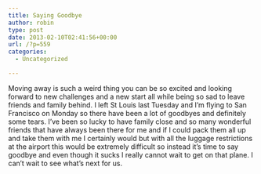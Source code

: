 ```yaml
---
title: Saying Goodbye
author: robin
type: post
date: 2013-02-10T02:41:56+00:00
url: /?p=559
categories:
  - Uncategorized

---
```

Moving away is such a weird thing you can be so excited and looking forward to new challenges and a new start all while being so sad to leave friends and family behind. I left St Louis last Tuesday and I&#8217;m flying to San Francisco on Monday so there have been a lot of goodbyes and definitely some tears. I&#8217;ve been so lucky to have family close and so many wonderful friends that have always been there for me and if I could pack them all up and take them with me I certainly would but with all the luggage restrictions at the airport this would be extremely difficult so instead it&#8217;s time to say goodbye and even though it sucks I really cannot wait to get on that plane. I can&#8217;t wait to see what&#8217;s next for us.
